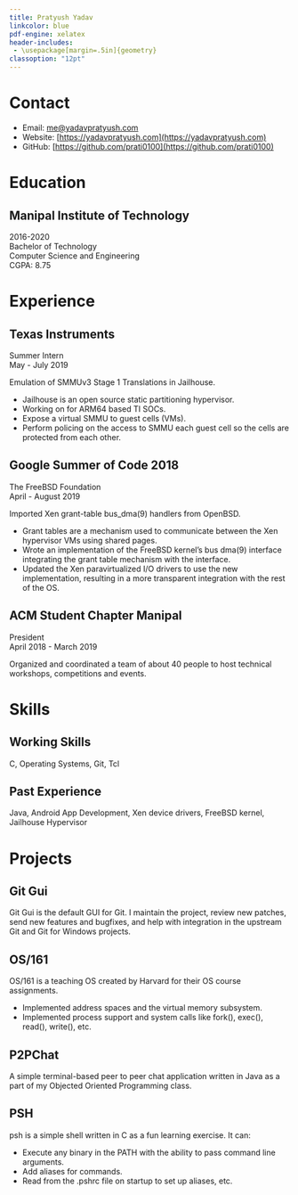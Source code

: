 ```yaml
---
title: Pratyush Yadav
linkcolor: blue
pdf-engine: xelatex
header-includes:
 - \usepackage[margin=.5in]{geometry}
classoption: "12pt"
---
```


# Contact

- Email: [me@yadavpratyush.com](mailto:me@yadavpratyush.com)
- Website: [https://yadavpratyush.com](https://yadavpratyush.com)
- GitHub: [https://github.com/prati0100](https://github.com/prati0100)

# Education

## Manipal Institute of Technology
2016-2020  
Bachelor of Technology  
Computer Science and Engineering  
CGPA: 8.75

# Experience

## Texas Instruments
Summer Intern  
May - July 2019

Emulation of SMMUv3 Stage 1 Translations in Jailhouse.

- Jailhouse is an open source static partitioning hypervisor.
- Working on for ARM64 based TI SOCs.
- Expose a virtual SMMU to guest cells (VMs).
- Perform policing on the access to SMMU each guest cell so the cells are
  protected from each other.

## Google Summer of Code 2018
The FreeBSD Foundation  
April - August 2019

Imported Xen grant-table bus_dma(9) handlers from OpenBSD.

- Grant tables are a mechanism used to communicate between the Xen hypervisor
  VMs using shared pages.
- Wrote an implementation of the FreeBSD kernel’s bus dma(9) interface
  integrating the grant table mechanism with the interface.
- Updated the Xen paravirtualized I/O drivers to use the new implementation,
  resulting in a more transparent integration with the rest of the OS.

## ACM Student Chapter Manipal
President  
April 2018 - March 2019

Organized and coordinated a team of about 40 people to host technical
workshops, competitions and events.

# Skills

## Working Skills
C, Operating Systems, Git, Tcl

## Past Experience
Java, Android App Development, Xen device drivers, FreeBSD kernel, Jailhouse
Hypervisor

# Projects

## Git Gui
Git Gui is the default GUI for Git. I maintain the project, review new
patches, send new features and bugfixes, and help with integration in the 
upstream Git and Git for Windows projects.

## OS/161
OS/161 is a teaching OS created by Harvard for their OS course assignments.

- Implemented address spaces and the virtual memory subsystem.
- Implemented process support and system calls like fork(), exec(), read(),
  write(), etc.

## P2PChat
A simple terminal-based peer to peer chat application written in Java as a
part of my Objected Oriented Programming class.

## PSH
psh is a simple shell written in C as a fun learning exercise. It can:

- Execute any binary in the PATH with the ability to pass command line arguments.
- Add aliases for commands.
- Read from the .pshrc file on startup to set up aliases, etc.
